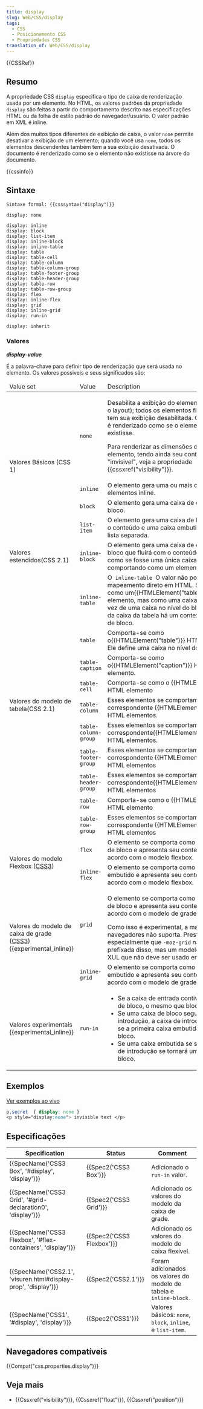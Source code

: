 ```yaml
---
title: display
slug: Web/CSS/display
tags:
  - CSS
  - Posicionamento CSS
  - Propriedades CSS
translation_of: Web/CSS/display
---
```

{{CSSRef}}

## Resumo

A propriedade CSS `display` especifica o tipo de caixa de renderização usada por um elemento. No HTML, os valores padrões da propriedade `display` são feitas a partir do comportamento descrito nas especificações HTML ou da folha de estilo padrão do navegador/usuário. O valor padrão em XML é inline.

Além dos muitos tipos diferentes de exibição de caixa, o valor `none` permite desativar a exibição de um elemento; quando você usa `none`, todos os elementos descendentes também tem a sua exibição desativada. O documento é renderizado como se o elemento não existisse na árvore do documento.

{{cssinfo}}

## Sintaxe

```
Sintaxe formal: {{csssyntax("display")}}
```

```
display: none

display: inline
display: block
display: list-item
display: inline-block
display: inline-table
display: table
display: table-cell
display: table-column
display: table-column-group
display: table-footer-group
display: table-header-group
display: table-row
display: table-row-group
display: flex
display: inline-flex
display: grid
display: inline-grid
display: run-in

display: inherit
```

### Valores

_**display-value**_

É a palavra-chave para definir tipo de renderização que será usada no elemento. Os valores possiveis e seus significados são:

<table class="standard-table" style="width: 100%">
  <thead>
    <tr>
      <td class="header" colspan="1">Value set</td>
      <td class="header">Value</td>
      <td class="header">Description</td>
    </tr>
  </thead>
  <tbody>
    <tr>
      <td colspan="1" rowspan="4">Valores Básicos (CSS 1)</td>
      <td><code>none</code></td>
      <td>
        <p>
          Desabilita a exibição do elemento (sem afetar o layout); todos os
          elementos filhos também tem sua exibição desabilitada. O documento é
          renderizado como se o elemento não existisse.
        </p>
        <p>
          Para renderizar as dimensões de caixa do elemento, tendo ainda seu
          conteúdo "invisivel", veja a propriedade
          {{cssxref("visibility")}}.
        </p>
      </td>
    </tr>
    <tr>
      <td><code>inline</code></td>
      <td>O elemento gera uma ou mais caixas de elementos inline.</td>
    </tr>
    <tr>
      <td><code>block</code></td>
      <td>O elemento gera uma caixa de elemento de bloco.</td>
    </tr>
    <tr>
      <td><code>list-item</code></td>
      <td>
        O elemento gera uma caixa de bloqueio para o conteúdo e uma caixa
        embutida de item de lista separada.
      </td>
    </tr>
    <tr>
      <td>Valores estendidos(CSS 2.1)</td>
      <td><code>inline-block</code></td>
      <td>
        O elemento gera uma caixa de elemento de bloco que fluirá com o conteúdo
        circundante, como se fosse uma única caixa embutida (se comportando como
        um elemento substituído)
      </td>
    </tr>
    <tr>
      <td colspan="1" rowspan="10">Valores do modelo de tabela(CSS 2.1)</td>
      <td><code>inline-table</code></td>
      <td>
        O<code> inline-table </code>O valor não possui um mapeamento direto em
        HTML. Se comporta como um{{HTMLElement("table")}} HTML elemento,
        mas como uma caixa embutida, em vez de uma caixa no nível do bloco.
        Dentro da caixa da tabela há um contexto em nível de bloco.
      </td>
    </tr>
    <tr>
      <td><code>table</code></td>
      <td>
        Comporta-se como o{{HTMLElement("table")}} HTML elemento. Ele
        define uma caixa no nível do bloco.
      </td>
    </tr>
    <tr>
      <td><code>table-caption</code></td>
      <td>
        Comporta-se como o{{HTMLElement("caption")}} HTML elemento.
      </td>
    </tr>
    <tr>
      <td><code>table-cell</code></td>
      <td>Comporta-se como o {{HTMLElement("td")}} HTML elemento</td>
    </tr>
    <tr>
      <td><code>table-column</code></td>
      <td>
        Esses elementos se comportam como o correspondente
        {{HTMLElement("col")}} HTML elementos.
      </td>
    </tr>
    <tr>
      <td><code>table-column-group</code></td>
      <td>
        Esses elementos se comportam como o
        correspondente{{HTMLElement("colgroup")}} HTML elementos.
      </td>
    </tr>
    <tr>
      <td><code>table-footer-group</code></td>
      <td>
        Esses elementos se comportam como o correspondente
        {{HTMLElement("tfoot")}} HTML elementos
      </td>
    </tr>
    <tr>
      <td><code>table-header-group</code></td>
      <td>
        Esses elementos se comportam como o
        correspondente{{HTMLElement("thead")}} HTML elementos
      </td>
    </tr>
    <tr>
      <td><code>table-row</code></td>
      <td>Comporta-se como o {{HTMLElement("tr")}} HTML elemento</td>
    </tr>
    <tr>
      <td><code>table-row-group</code></td>
      <td>
        Esses elementos se comportam como o correspondente
        {{HTMLElement("tbody")}} HTML elementos
      </td>
    </tr>
    <tr>
      <td colspan="1" rowspan="2">
        Valores do modelo Flexbox (<a href="/en-US/docs/CSS/CSS3" title="CSS3"
          >CSS3</a
        >)
      </td>
      <td><code>flex</code></td>
      <td>
        O elemento se comporta como um elemento de bloco e apresenta seu
        conteúdo de acordo com o modelo flexbox.
      </td>
    </tr>
    <tr>
      <td><code>inline-flex</code></td>
      <td>
        O elemento se comporta como um elemento embutido e apresenta seu
        conteúdo de acordo com o modelo flexbox.
      </td>
    </tr>
    <tr>
      <td colspan="1" rowspan="2">
        Valores do modelo de caixa de grade (<a
          href="/en-US/docs/CSS/CSS3"
          title="CSS3"
          >CSS3</a
        >) {{experimental_inline}}
      </td>
      <td><code>grid</code></td>
      <td>
        <p>
          O elemento se comporta como um elemento de bloco e apresenta seu
          conteúdo de acordo com o modelo de grade.
        </p>
        <div class="note">
          Como isso é experimental, a maioria dos navegadores não suporta.
          Preste atenção especialmente que <code>-moz-grid</code> não é a versão
          prefixada disso, mas um modelo de layout XUL que não deve ser usado em
          um site.
        </div>
      </td>
    </tr>
    <tr>
      <td><code>inline-grid</code></td>
      <td>
        O elemento se comporta como um elemento embutido e apresenta seu
        conteúdo de acordo com o modelo de grade.
      </td>
    </tr>
    <tr>
      <td>Valores experimentais {{experimental_inline}}</td>
      <td><code>run-in</code></td>
      <td>
        <ul>
          <li>
            Se a caixa de entrada contiver uma caixa de bloco, o mesmo que
            bloco.
          </li>
          <li>
            Se uma caixa de bloco segue a caixa de introdução, a caixa de
            introdução torna-se a primeira caixa embutida da caixa de bloco.
          </li>
          <li>
            Se uma caixa embutida se seguir, a caixa de introdução se tornará
            uma caixa de bloco.
          </li>
        </ul>
      </td>
    </tr>
  </tbody>
</table>

## Exemplos

[Ver exemplos ao vivo](/samples/cssref/display.html)

```css
p.secret  { display: none }
<p style="display:none"> invisible text </p>
```

## Especificações

| Specification                                                                        | Status                           | Comment                                                            |
| ------------------------------------------------------------------------------------ | -------------------------------- | ------------------------------------------------------------------ |
| {{SpecName('CSS3 Box', '#display', 'display')}}                     | {{Spec2('CSS3 Box')}}     | Adicionado o `run-in` valor.                                       |
| {{SpecName('CSS3 Grid', '#grid-declaration0', 'display')}}         | {{Spec2('CSS3 Grid')}}     | Adicionado os valores do modelo da caixa de grade.                 |
| {{SpecName('CSS3 Flexbox', '#flex-containers', 'display')}}     | {{Spec2('CSS3 Flexbox')}} | Adicionado os valores do modelo de caixa flexível.                 |
| {{SpecName('CSS2.1', 'visuren.html#display-prop', 'display')}} | {{Spec2('CSS2.1')}}         | Foram adicionados os valores do modelo de tabela e `inline-block.` |
| {{SpecName('CSS1', '#display', 'display')}}                             | {{Spec2('CSS1')}}         | Valores básicos: `none`, `block`, `inline`, e `list-item`.          |

## Navegadores compatíveis

{{Compat("css.properties.display")}}

## Veja mais

- {{Cssxref("visibility")}}, {{Cssxref("float")}}, {{Cssxref("position")}}
